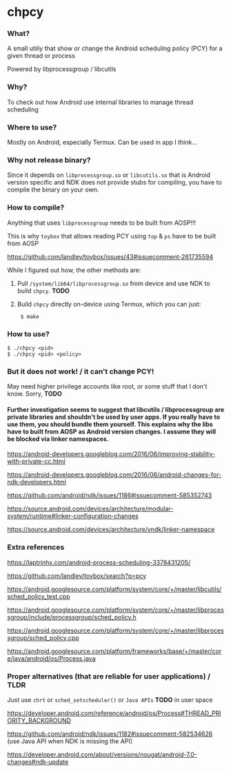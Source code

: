 # chpcy

### What?

A small utiliy that show or change the Android scheduling policy (PCY) for a given thread or process

Powered by libprocessgroup / libcutils

### Why?

To check out how Android use internal libraries to manage thread scheduling

### Where to use?

Mostly on Android, especially Termux. Can be used in app I think...

### Why not release binary?

Since it depends on `libprocessgroup.so` or `libcutils.so` that is Android version specific and NDK does not provide stubs for compiling, you have to compile the binary on your own.

### How to compile?

Anything that uses `libprocessgroup` needs to be built from AOSP!!!

This is why `toybox` that allows reading PCY using `top` & `ps` have to be built from AOSP

<https://github.com/landley/toybox/issues/43#issuecomment-261735594>

While I figured out how, the other methods are:

1. Pull `/system/lib64/libprocessgroup.so` from device and use NDK to build `chpcy`. **TODO**

1. Build `chpcy` directly on-device using Termux, which you can just:

        $ make

### How to use?

    $ ./chpcy <pid>
    $ ./chpcy <pid> <policy>

### But it does not work! / it can't change PCY!

May need higher privilege accounts like root, or some stuff that I don't know. Sorry, **TODO**

#### Further investigation seems to suggest that libcutils / libprocessgroup are private libraries and shouldn't be used by user apps. If you really have to use them, you should bundle them yourself. This explains why the libs have to built from AOSP as Android version changes. I assume they will be blocked via linker namespaces.

<https://android-developers.googleblog.com/2016/06/improving-stability-with-private-cc.html>

<https://android-developers.googleblog.com/2016/06/android-changes-for-ndk-developers.html>

<https://github.com/android/ndk/issues/1186#issuecomment-585352743>

<https://source.android.com/devices/architecture/modular-system/runtime#linker-configuration-changes>

<https://source.android.com/devices/architecture/vndk/linker-namespace>

### Extra references

<https://laptrinhx.com/android-process-scheduling-3378431205/>

<https://github.com/landley/toybox/search?q=pcy>

<https://android.googlesource.com/platform/system/core/+/master/libcutils/sched_policy_test.cpp>

<https://android.googlesource.com/platform/system/core/+/master/libprocessgroup/include/processgroup/sched_policy.h>

<https://android.googlesource.com/platform/system/core/+/master/libprocessgroup/sched_policy.cpp>

<https://android.googlesource.com/platform/frameworks/base/+/master/core/java/android/os/Process.java>

### Proper alternatives (that are reliable for user applications) / TLDR

Just use `chrt` or `sched_setscheduler()` or `Java APIs` **TODO** in user space

<https://developer.android.com/reference/android/os/Process#THREAD_PRIORITY_BACKGROUND>

<https://github.com/android/ndk/issues/1182#issuecomment-582534626> (use Java API when NDK is missing the API)

<https://developer.android.com/about/versions/nougat/android-7.0-changes#ndk-update>
